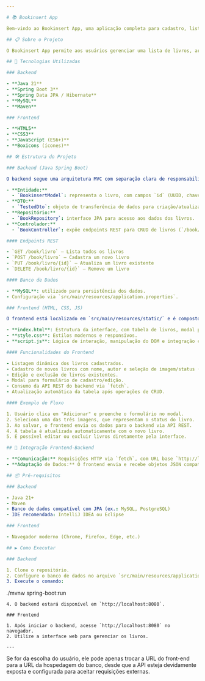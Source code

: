 ```yaml
---

# 📚 Bookinsert App

Bem-vindo ao Bookinsert App, uma aplicação completa para cadastro, listagem, edição e exclusão de livros, com backend em Java Spring Boot, banco de dados relacional e frontend web moderno em HTML, CSS e JavaScript puro.

## 📋 Sobre o Projeto

O Bookinsert App permite aos usuários gerenciar uma lista de livros, armazenando informações como nome, autor e imagem/status de leitura. O backend foi desenvolvido em Spring Boot, utilizando arquitetura MVC e persistência via Spring Data JPA com banco de dados relacional (MySQL). O frontend é uma SPA (Single Page Application) responsiva, sem frameworks, consumindo a API REST do backend.

## 🚀 Tecnologias Utilizadas

### Backend

- **Java 21**
- **Spring Boot 3**
- **Spring Data JPA / Hibernate**
- **MySQL**
- **Maven**

### Frontend

- **HTML5**
- **CSS3**
- **JavaScript (ES6+)**
- **Boxicons (ícones)**

## 🛠️ Estrutura do Projeto

### Backend (Java Spring Boot)

O backend segue uma arquitetura MVC com separação clara de responsabilidades:

- **Entidade:**  
  - `BookinsertModel`: representa o livro, com campos `id` (UUID, chave primária), `nome`, `autor` e `imagemUrl`.
- **DTO:**  
  - `TestedDto`: objeto de transferência de dados para criação/atualização de livros.
- **Repositório:**  
  - `BookRepository`: interface JPA para acesso aos dados dos livros.
- **Controlador:**  
  - `BookController`: expõe endpoints REST para CRUD de livros (`/book/livro`).

#### Endpoints REST

- `GET /book/livro` — Lista todos os livros
- `POST /book/livro` — Cadastra um novo livro
- `PUT /book/livro/{id}` — Atualiza um livro existente
- `DELETE /book/livro/{id}` — Remove um livro

#### Banco de Dados

- **MySQL**: utilizado para persistência dos dados.
- Configuração via `src/main/resources/application.properties`.

### Frontend (HTML, CSS, JS)

O frontend está localizado em `src/main/resources/static/` e é composto por:

- **index.html**: Estrutura da interface, com tabela de livros, modal para cadastro/edição e seleção de imagens/status.
- **style.css**: Estilos modernos e responsivos.
- **script.js**: Lógica de interação, manipulação do DOM e integração com a API REST do backend.

#### Funcionalidades do Frontend

- Listagem dinâmica dos livros cadastrados.
- Cadastro de novos livros com nome, autor e seleção de imagem/status (Ler, Lendo, Lido).
- Edição e exclusão de livros existentes.
- Modal para formulário de cadastro/edição.
- Consumo da API REST do backend via `fetch`.
- Atualização automática da tabela após operações de CRUD.

#### Exemplo de Fluxo

1. Usuário clica em "Adicionar" e preenche o formulário no modal.
2. Seleciona uma das três imagens, que representam o status do livro.
3. Ao salvar, o frontend envia os dados para o backend via API REST.
4. A tabela é atualizada automaticamente com o novo livro.
5. É possível editar ou excluir livros diretamente pela interface.

## 🔄 Integração Frontend-Backend

- **Comunicação:** Requisições HTTP via `fetch`, com URL base `http://localhost:8080/book`.
- **Adaptação de Dados:** O frontend envia e recebe objetos JSON compatíveis com o backend.

## 📦 Pré-requisitos

### Backend

- Java 21+
- Maven
- Banco de dados compatível com JPA (ex.: MySQL, PostgreSQL)
- IDE recomendada: IntelliJ IDEA ou Eclipse

### Frontend

- Navegador moderno (Chrome, Firefox, Edge, etc.)

## ▶️ Como Executar

### Backend

1. Clone o repositório.
2. Configure o banco de dados no arquivo `src/main/resources/application.properties`.
3. Execute o comando:
   ```
   ./mvnw spring-boot:run
   ```
4. O backend estará disponível em `http://localhost:8080`.

### Frontend

1. Após iniciar o backend, acesse `http://localhost:8080` no navegador.
2. Utilize a interface web para gerenciar os livros.

---
```


Se for da escolha do usuário, ele pode apenas trocar a URL do front-end para a URL da hospedagem do banco, desde que a API esteja devidamente exposta e configurada para aceitar requisições externas.
